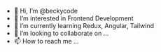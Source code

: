 - 👋 Hi, I’m @beckycode
- 👀 I’m interested in Frontend Development
- 🌱 I’m currently learning Redux, Angular, Tailwind
- 💞️ I’m looking to collaborate on ...
- 📫 How to reach me ...

<!---
beckycode/beckycode is a ✨ special ✨ repository because its `README.md` (this file) appears on your GitHub profile.
You can click the Preview link to take a look at your changes.
--->
